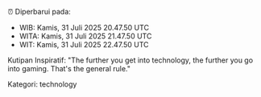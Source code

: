 ⏰ Diperbarui pada:
- WIB: Kamis, 31 Juli 2025 20.47.50 UTC
- WITA: Kamis, 31 Juli 2025 21.47.50 UTC
- WIT: Kamis, 31 Juli 2025 22.47.50 UTC

Kutipan Inspiratif:
"The further you get into technology, the further you go into gaming. That's the general rule."


Kategori: technology

